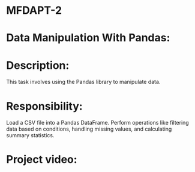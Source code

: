 # MFDAPT-2

# Data Manipulation With Pandas:

# Description:
This task involves using the Pandas library to manipulate data.

# Responsibility:
Load a CSV file into a Pandas DataFrame.
Perform operations like filtering data based on conditions, handling missing values, and calculating summary statistics.

# Project video:

